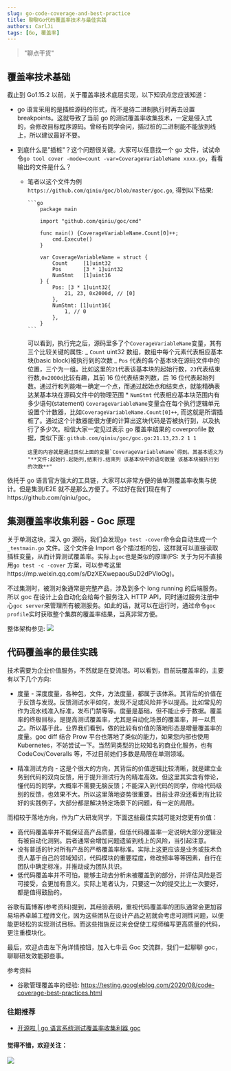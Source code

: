 ```yaml
---
slug: go-code-coverage-and-best-practice
title: 聊聊Go代码覆盖率技术与最佳实践
authors: CarlJi
tags: [Go, 覆盖率]
---
```


> "聊点干货"

## 覆盖率技术基础

截止到 Go1.15.2 以前，关于覆盖率技术底层实现，以下知识点您应该知道：

- go 语言采用的是插桩源码的形式，而不是待二进制执行时再去设置 breakpoints。这就导致了当前 go 的测试覆盖率收集技术，一定是侵入式的，会修改目标程序源码。曾经有同学会问，插过桩的二进制能不能放到线上，所以建议最好不要。
- 到底什么是"插桩"？这个问题很关键。大家可以任意找一个 go 文件，试试命令`go tool cover -mode=count -var=CoverageVariableName xxxx.go`，看看输出的文件是什么？

  - 笔者以这个文件为例`https://github.com/qiniu/goc/blob/master/goc.go`, 得到以下结果:

        ```go
        	package main

        	import "github.com/qiniu/goc/cmd"

        	func main() {CoverageVariableName.Count[0]++;
        		cmd.Execute()
        	}

        	var CoverageVariableName = struct {
        		Count     [1]uint32
        		Pos       [3 * 1]uint32
        		NumStmt   [1]uint16
        	} {
        		Pos: [3 * 1]uint32{
        			21, 23, 0x2000d, // [0]
        		},
        		NumStmt: [1]uint16{
        			1, // 0
        		},
        	}
        ```

    可以看到，执行完之后，源码里多了个`CoverageVariableName`变量，其有三个比较关键的属性:
    _ `Count` uint32 数组，数组中每个元素代表相应基本块(basic block)被执行到的次数
    _ `Pos` 代表的各个基本块在源码文件中的位置，三个为一组。比如这里的`21`代表该基本块的起始行数，`23`代表结束行数,`0x2000d`比较有趣，其前 16 位代表结束列数，后 16 位代表起始列数。通过行和列能唯一确定一个点，而通过起始点和结束点，就能精确表达某基本块在源码文件中的物理范围 \* `NumStmt` 代表相应基本块范围内有多少语句(statement)
    `CoverageVariableName`变量会在每个执行逻辑单元设置个计数器，比如`CoverageVariableName.Count[0]++`, 而这就是所谓插桩了。通过这个计数器能很方便的计算出这块代码是否被执行到，以及执行了多少次。相信大家一定见过表示 go 覆盖率结果的 coverprofile 数据，类似下面:
    `github.com/qiniu/goc/goc.go:21.13,23.2 1 1`

        这里的内容就是通过类似上面的变量`CoverageVariableName`得到。其基本语义为
        "**文件:起始行.起始列,结束行.结束列 该基本块中的语句数量 该基本块被执行到的次数**"

依托于 go 语言官方强大的工具链，大家可以非常方便的做单测覆盖率收集与统计。但是集测/E2E 就不是那么方便了。不过好在我们现在有了https://github.com/qiniu/goc。

## 集测覆盖率收集利器 - Goc 原理

关于单测这块，深入 go 源码，我们会发现`go test -cover`命令会自动生成一个`_testmain.go` 文件。这个文件会 Import 各个插过桩的包，这样就可以直接读取插桩变量，从而计算测试覆盖率。实际上`goc`也是类似的原理(PS: 关于为何不直接用`go test -c -cover` 方案，可以参考这里https://mp.weixin.qq.com/s/DzXEXwepaouSuD2dPVloOg)。

不过集测时，被测对象通常是完整产品，涉及到多个 long running 的后端服务。所以 goc 在设计上会自动化会给每个服务注入 HTTP API，同时通过服务注册中心`goc server`来管理所有被测服务。如此的话，就可以在运行时，通过命令`goc profile`实时获取整个集群的覆盖率结果，当真非常方便。

整体架构参见:
![](https://img2020.cnblogs.com/blog/293394/202011/293394-20201107175410506-1726325935.png)

## 代码覆盖率的最佳实践

技术需要为企业价值服务，不然就是在耍流氓。可以看到，目前玩覆盖率的，主要有以下几个方向:

- 度量 - 深度度量，各种包，文件，方法度量，都属于该体系。其背后的价值在于反馈与发现。反馈测试水平如何，发现不足或风险并予以提高。比如常见的作为流水线准入标准，发布门禁等等。度量是基础，但不能止步于数据。覆盖率的终极目标，是提高测试覆盖率，尤其是自动化场景的覆盖率，并一以贯之。所以基于此，业界我们看到，做的比较有价值的落地形态是增量覆盖率的度量。goc diff 结合 Prow 平台也落地了类似的能力，如果您内部也使用 Kubernetes，不妨尝试一下。当然同类型的比较知名的商业化服务，也有 CodeCov/Coveralls 等，不过目前她们多数是局限在单测领域。

- 精准测试方向 - 这是个很大的方向，其背后的价值逻辑比较清晰，就是建立业务到代码的双向反馈，用于提升测试行为的精准高效。但这里其实含有悖论，懂代码的同学，大概率不需要无脑反馈；不能深入到代码的同学，你给代码级别的反馈，也效果不大。所以这里落地姿势很重要。目前业界没还看到有比较好的实践例子，大部分都是解决特定场景下的问题，有一定的局限。

而相较于落地方向，作为广大研发同学，下面这些最佳实践可能对您更有价值：

- 高代码覆盖率并不能保证高产品质量，但低代码覆盖率一定说明大部分逻辑没有被自动化测到。后者通常会增加问题遗留到线上的风险，当引起注意。
- 没有普适的针对所有产品的严格覆盖率标准。实际上这更应该是业务或技术负责人基于自己的领域知识，代码模块的重要程度，修改频率等等因素，自行在团队中确定标准，并推动成为团队共识。
- 低代码覆盖率并不可怕，能够主动去分析未被覆盖到的部分，并评估风险是否可接受，会更加有意义。实际上笔者认为，只要这一次的提交比上一次要好，都是值得鼓励的。

谷歌有篇博客(参考资料)提到，其经验表明，重视代码覆盖率的团队通常会更加容易培养卓越工程师文化，因为这些团队在设计产品之初就会考虑可测性问题，以便能更轻松的实现测试目标。而这些措施反过来会促使工程师编写更高质量的代码，更注重模块化。

最后，欢迎点击左下角详情按钮，加入七牛云 Goc 交流群，我们一起聊聊 goc，聊聊研发效能那些事。

参考资料

- 谷歌管理覆盖率的经验: https://testing.googleblog.com/2020/08/code-coverage-best-practices.html

### 往期推荐

- [开源啦 | go 语言系统测试覆盖率收集利器 goc](https://mp.weixin.qq.com/s/NUApZZnQALkzvZtHFE_8Zw)

#### 觉得不错，欢迎关注：

![](https://img2018.cnblogs.com/blog/293394/202001/293394-20200129180656049-636977129.jpg)
